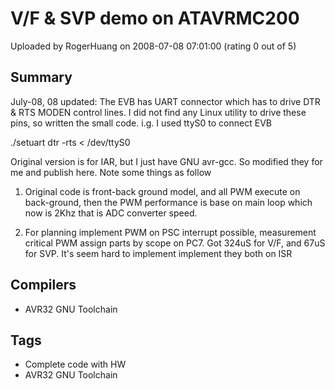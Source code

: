 # V/F & SVP demo on ATAVRMC200

Uploaded by RogerHuang on 2008-07-08 07:01:00 (rating 0 out of 5)

## Summary

July-08, 08 updated: The EVB has UART connector which has to drive DTR & RTS MODEN control lines. I did not find any Linux utility to drive these pins, so written the small code. i.g. I used ttyS0 to connect EVB  

./setuart dtr -rts < /dev/ttyS0 


Original version is for IAR, but I just have GNU avr-gcc. So modified they for me and publish here. Note some things as follow


1. Original code is front-back ground model, and all PWM execute on back-ground, then the PWM performance is base on main loop which now is 2Khz that is ADC converter speed.


2. For planning implement PWM on PSC interrupt possible, measurement critical PWM assign parts by scope on PC7. Got 324uS for V/F, and 67uS for SVP. It's seem hard to implement implement they both on ISR

## Compilers

- AVR32 GNU Toolchain

## Tags

- Complete code with HW
- AVR32 GNU Toolchain
